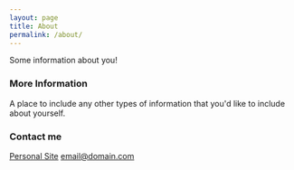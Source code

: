 ```yaml
---
layout: page
title: About
permalink: /about/
---
```


Some information about you!

### More Information

A place to include any other types of information that you'd like to include about yourself.

### Contact me
[Personal Site](http://domfarolino.com)
[email@domain.com](mailto:domfarolino@gmail.com)

